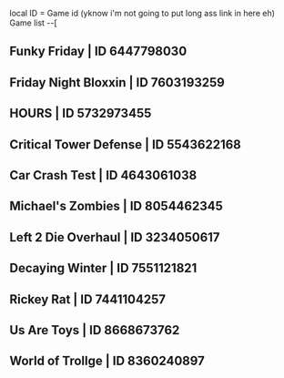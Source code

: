 local ID = Game id (yknow i'm not going to put long ass link in here eh)
Game list --[

Funky Friday | ID 6447798030
-
Friday Night Bloxxin | ID 7603193259
-
HOURS | ID 5732973455
-
Critical Tower Defense | ID 5543622168
-
Car Crash Test | ID 4643061038
-
Michael's Zombies | ID 8054462345
-
Left 2 Die Overhaul | ID 3234050617
-
Decaying Winter | ID 7551121821
-
Rickey Rat | ID 7441104257
-
Us Are Toys | ID 8668673762
-
World of Trollge | ID 8360240897
-
